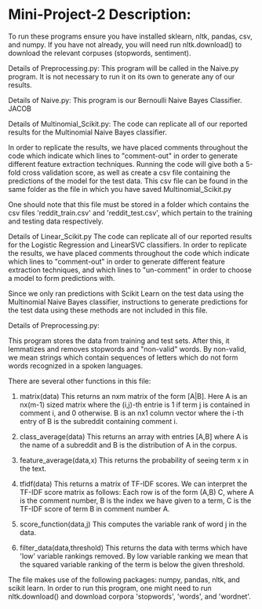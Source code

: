 # Mini-Project-2 Description:

To run these programs ensure you have installed sklearn, nltk, pandas, csv, and numpy. If you have not already, you will need run nltk.download() to download the relevant corpuses (stopwords, sentiment).

Details of Preprocessing.py:
This program will be called in the Naive.py program. It is not necessary to run it on its own to generate any of our results. 

Details of Naive.py: 
This program is our Bernoulli Naive Bayes Classifier.
JACOB

Details of Multinomial_Scikit.py:
The code can replicate all of our reported results for the Multinomial Naive Bayes classifier.

In order to replicate the results, we have placed comments throughout the code which indicate which lines to "comment-out" in order to generate different feature extraction techniques. Running the code will give both a 5-fold cross validation score, as well as create a csv file containing the predictions of the model for the test data. This csv file can be found in the same folder as the file in which you have saved Multinomial_Scikit.py

One should note that this file must be stored in a folder which contains the csv files 'reddit_train.csv' and 'reddit_test.csv', which pertain to the training and testing data respectively. 

Details of Linear_Scikit.py
The code can replicate all of our reported results for the Logistic Regression and LinearSVC classifiers. In order to replicate the results, we have placed comments throughout the code which indicate which lines to "comment-out" in order to generate different feature extraction techniques, and which lines to "un-comment" in order to choose a model to form predictions with. 

Since we only ran predictions with Scikit Learn on the test data using the Multinomial Naive Bayes classifier, instructions to generate predictions for the test data using these methods are not included in this file. 


Details of Preprocessing.py:

This program stores the data from training and test sets. After this, it lemmatizes and removes stopwords and "non-valid" words. By non-valid, we mean strings which contain sequences of letters which do not form words recognized in a spoken languages. 

There are several other functions in this file:
1. matrix(data)
This returns an nxm matrix of the form [A|B]. Here A is an nx(m-1) sized matrix where the (i,j)-th entrie is 1 if term j is contained in comment i, and 0 otherwise. B is an nx1 column vector where the i-th entry of B is the subreddit containing comment i. 

2. class_average(data)
This returns an array with entries [A,B] where A is the name of a subreddit and B is the distribution of A in the corpus.

3. feature_average(data,x)
This returns the probability of seeing term x in the text.

4. tfidf(data)
This returns a matrix of TF-IDF scores. We can interpret the TF-IDF score matrix as follows: Each row is of the form (A,B) C, where A is the comment number, B is the index we have given to a term, C is the TF-IDF score of term B in comment number A. 

5. score_function(data,j)
This computes the variable rank of word j in the data.

6. filter_data(data,threshold)
This returns the data with terms which have 'low' variable rankings removed. By low variable ranking we mean that the squared variable ranking of the term is below the given threshold.

The file makes use of the following packages: numpy, pandas, nltk, and scikit learn. In order to run this program, one might need to run nltk.download() and download corpora 'stopwords', 'words', and 'wordnet'.  
